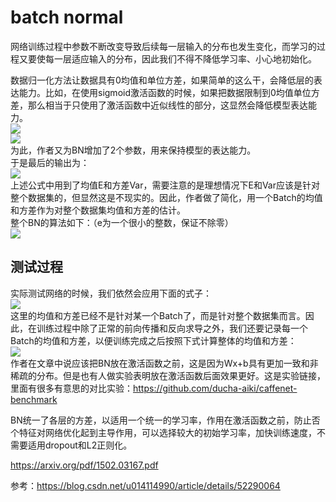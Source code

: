 # batch normal

网络训练过程中参数不断改变导致后续每一层输入的分布也发生变化，而学习的过程又要使每一层适应输入的分布，因此我们不得不降低学习率、小心地初始化。  

数据归一化方法让数据具有0均值和单位方差，如果简单的这么干，会降低层的表达能力。比如，在使用sigmoid激活函数的时候，如果把数据限制到0均值单位方差，那么相当于只使用了激活函数中近似线性的部分，这显然会降低模型表达能力。  
![](https://i.imgur.com/T8XgLbs.png)  
![](https://i.imgur.com/kcN5jtT.png)  
为此，作者又为BN增加了2个参数，用来保持模型的表达能力。   
于是最后的输出为：   
![](https://i.imgur.com/QPnhQYv.png)  
上述公式中用到了均值E和方差Var，需要注意的是理想情况下E和Var应该是针对整个数据集的，但显然这是不现实的。因此，作者做了简化，用一个Batch的均值和方差作为对整个数据集均值和方差的估计。   
整个BN的算法如下：（e为一个很小的整数，保证不除零）   
![](https://i.imgur.com/Tgtv7WH.png)  

## 测试过程
实际测试网络的时候，我们依然会应用下面的式子：  
![](https://i.imgur.com/nL9N4vT.png)  
这里的均值和方差已经不是针对某一个Batch了，而是针对整个数据集而言。因此，在训练过程中除了正常的前向传播和反向求导之外，我们还要记录每一个Batch的均值和方差，以便训练完成之后按照下式计算整体的均值和方差：  
![](https://i.imgur.com/mWqJlMI.png)   
作者在文章中说应该把BN放在激活函数之前，这是因为Wx+b具有更加一致和非稀疏的分布。但是也有人做实验表明放在激活函数后面效果更好。这是实验链接，里面有很多有意思的对比实验：https://github.com/ducha-aiki/caffenet-benchmark  

BN统一了各层的方差，以适用一个统一的学习率，作用在激活函数之前，防止否个特征对网络优化起到主导作用，可以选择较大的初始学习率，加快训练速度，不需要适用dropout和L2正则化。  




https://arxiv.org/pdf/1502.03167.pdf

参考：https://blog.csdn.net/u014114990/article/details/52290064
